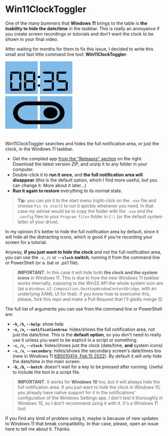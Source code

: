 # Win11ClockToggler

One of the many bummers that **Windows 11** brings to the table is **the inability to hide the date/time** in the taskbar. This is really an annoyance if you create screen recordings or tutorials and don't want the clock to be shown in your final video.

After waiting for months for them to fix this issue, I decided to write this small and fast little command line tool: **Win11ClockToggler**.

![The app icon](Win11ClockToggler.png)

Win11ClockToggler searches and hides the full notification area, or just the clock, in the Windows 11 taskbar.

- Get the compiled app [from the "Releases" section](https://github.com/jmalarcon/Win11ClockToggler/releases) on the right. Download the latest version ZIP, and unzip it to any folder in your computer.
- Double-click it to **run it once**, and **the full notification area will disappear** (this is the default option, which I find more useful, but you can change it. More about it later...)
- **Run it again to restore** everything to its normal state.

>**Tip**: you can pin it to the start menu (right-click on the `.exe` file and choose `Pin to start`) to run it quickly whenever you need. In that case my advise would be to copy the folder with the `.exe` and the `.config` files to your `Program files` folder in `C:\` (or the default system letter of your drive).

In my opinion it's better to hide the full notification area by default, since it will hide all the distracting icons, which is good if you're recording your screen for a tutorial.

Anyway, **if you just want to hide the clock** and not the full notification area,  you can use the `-c`, `/c` or **`--clock` switch**, running it from the command line or PowerShell (or a .bat or .ps1 file). 

> **IMPORTANT**: In this case it will hide both **the clock and the system icons** in Windows 11. This is due to how the new Windows 11 taskbar works internally, exposing to the Win32 API the whole system icon are (as a `Windows.UI.Composition.DesktopWindowContentBridge`, with an underlying XAML UI for that). if you know how to overcome this, please, fork this repo and make a Pull Request that I'll gladly merge :blush:

The full list of arguments you can use from the command line or PowerShell are:

- **`-h`, `/h`, `--help`**: show help
- **`-n`, `/n`, `--notificationArea`**: hides/shows the full notification area, not just the date/time. This is the **default option**, so you don't need to really use it unless you want to be explicit in a script or something
- **`-c`, `/c`, `--clock`**: hides/shows just the clock (date/time, **and** system icons)
- **`-s`**, **`/s`**, **`--secondary`**: hides/shows the secondary screen's date/times too (new in Windows 11 [KB5010414, Feb.15 2022](https://support.microsoft.com/en-us/topic/february-15-2022-kb5010414-os-build-22000-527-preview-73e259d0-45ca-45ef-960f-426035104e73)). By default it will only hide the date/time in the main screen.
- **`-b`, `/b`, `--batch`**: doesn't wait for a key to be pressed after running. Useful to include the tool in a script file.

> **IMPORTANT**: It works for **Windows 10** too, but it will always hide the full notification area.
> If you just want to hide the clock in Windows 10, you already have native support for it in the notifications' configuration of the Windows Settings app. I don't test it thoroughly in Windows 10, so I don't recommend using it with it. It's a Windows 11 tool.

If you find any kind of problem using it, maybe is because of new updates to Windows 11 that break compatibility. In thar case, please, open an issue here to tell me about it. Thanks.

